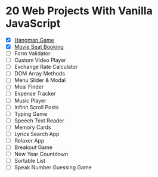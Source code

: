 # 20 Web Projects With Vanilla JavaScript

- [x] [Hangman Game](https://hangman-game-self.vercel.app/)
- [x] [Movie Seat Booking](https://movie-seat-booking-one.vercel.app/)
- [ ] Form Validator
- [ ] Custom Video Player
- [ ] Exchange Rate Calculator
- [ ] DOM Array Methods
- [ ] Menu Slider & Modal
- [ ] Meal Finder
- [ ] Expense Tracker
- [ ] Music Player
- [ ] Infinit Scroll Posts
- [ ] Typing Game
- [ ] Speech Text Reader
- [ ] Memory Cards
- [ ] Lyrics Search App
- [ ] Relaxer App
- [ ] Breakout Game
- [ ] New Year Countdown
- [ ] Sortable List
- [ ] Speak Number Guessing Game
